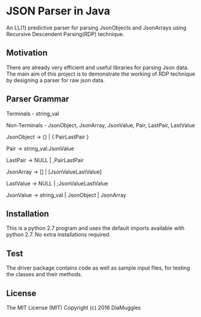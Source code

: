 # JSON Parser in Java 

An LL(1) predictive parser for parsing JsonObjects and JsonArrays using Recursive Descendent Parsing(RDP) technique.

## Motivation
There are already very efficient and useful libraries for parsing Json data. The main aim of this project is to demonstrate the working of RDP technique by designing a parser for raw json data.

## Parser Grammar

Terminals - string_val

Non-Terminals - JsonObject, JsonArray, JsonValue, Pair, LastPair, LastValue

JsonObject -> {} | { PairLastPair }

Pair -> string_val:JsonValue

LastPair -> NULL | ,PairLastPair

JsonArray -> [] | [JsonValueLastValue]

LastValue -> NULL | ;JsonValueLastValue

JsonValue -> string_val | JsonObject | JsonArray

## Installation
This is a python 2.7 program and uses the default imports available with python 2.7. No extra installations required.

## Test
The driver package contains code as well as sample input files, for testing the classes and their methods.

## License
The MIT License (MIT)
Copyright (c) 2016 DiaMuggles

